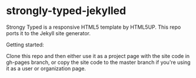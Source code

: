 strongly-typed-jekylled
=======================

Strongy Typed is a responsive HTML5 template by HTML5UP.  This repo ports it to the Jekyll site generator.

Getting started: 

Clone this repo and then either use it as a project page with the site code in gh-pages branch, or copy the site code to the master branch if you're using it as a user or organization page.
